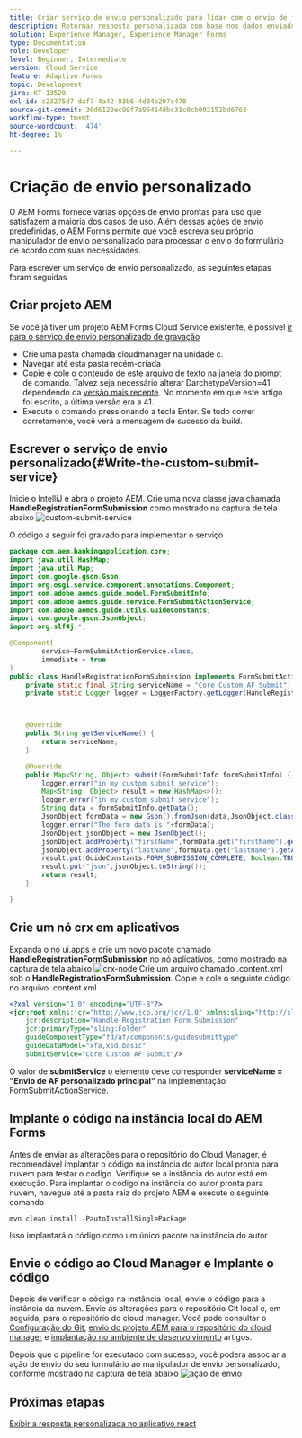 ```yaml
---
title: Criar serviço de envio personalizado para lidar com o envio de formulário adaptável headless
description: Retornar resposta personalizada com base nos dados enviados
solution: Experience Manager, Experience Manager Forms
type: Documentation
role: Developer
level: Beginner, Intermediate
version: Cloud Service
feature: Adaptive Forms
topic: Development
jira: KT-13520
exl-id: c23275d7-daf7-4a42-83b6-4d04b297c470
source-git-commit: 30d6120ec99f7a95414dbc31c0cb002152bd6763
workflow-type: tm+mt
source-wordcount: '474'
ht-degree: 1%

---
```


# Criação de envio personalizado

O AEM Forms fornece várias opções de envio prontas para uso que satisfazem a maioria dos casos de uso. Além dessas ações de envio predefinidas, o AEM Forms permite que você escreva seu próprio manipulador de envio personalizado para processar o envio do formulário de acordo com suas necessidades.

Para escrever um serviço de envio personalizado, as seguintes etapas foram seguidas

## Criar projeto AEM

Se você já tiver um projeto AEM Forms Cloud Service existente, é possível [ir para o serviço de envio personalizado de gravação](#Write-the-custom-submit-service)

* Crie uma pasta chamada cloudmanager na unidade c.
* Navegar até esta pasta recém-criada
* Copie e cole o conteúdo de [este arquivo de texto](./assets/creating-maven-project.txt) na janela do prompt de comando. Talvez seja necessário alterar DarchetypeVersion=41 dependendo da [versão mais recente](https://github.com/adobe/aem-project-archetype/releases). No momento em que este artigo foi escrito, a última versão era a 41.
* Execute o comando pressionando a tecla Enter. Se tudo correr corretamente, você verá a mensagem de sucesso da build.

## Escrever o serviço de envio personalizado{#Write-the-custom-submit-service}

Inicie o IntelliJ e abra o projeto AEM. Crie uma nova classe java chamada **HandleRegistrationFormSubmission** como mostrado na captura de tela abaixo
![custom-submit-service](./assets/custom-submit-service.png)

O código a seguir foi gravado para implementar o serviço

```java
package com.aem.bankingapplication.core;
import java.util.HashMap;
import java.util.Map;
import com.google.gson.Gson;
import org.osgi.service.component.annotations.Component;
import com.adobe.aemds.guide.model.FormSubmitInfo;
import com.adobe.aemds.guide.service.FormSubmitActionService;
import com.adobe.aemds.guide.utils.GuideConstants;
import com.google.gson.JsonObject;
import org.slf4j.*;

@Component(
        service=FormSubmitActionService.class,
        immediate = true
)
public class HandleRegistrationFormSubmission implements FormSubmitActionService {
    private static final String serviceName = "Core Custom AF Submit";
    private static Logger logger = LoggerFactory.getLogger(HandleRegistrationFormSubmission.class);



    @Override
    public String getServiceName() {
        return serviceName;
    }

    @Override
    public Map<String, Object> submit(FormSubmitInfo formSubmitInfo) {
        logger.error("in my custom submit service");
        Map<String, Object> result = new HashMap<>();
        logger.error("in my custom submit service");
        String data = formSubmitInfo.getData();
        JsonObject formData = new Gson().fromJson(data,JsonObject.class);
        logger.error("The form data is "+formData);
        JsonObject jsonObject = new JsonObject();
        jsonObject.addProperty("firstName",formData.get("firstName").getAsString());
        jsonObject.addProperty("lastName",formData.get("lastName").getAsString());
        result.put(GuideConstants.FORM_SUBMISSION_COMPLETE, Boolean.TRUE);
        result.put("json",jsonObject.toString());
        return result;
    }

}
```

## Crie um nó crx em aplicativos

Expanda o nó ui.apps e crie um novo pacote chamado **HandleRegistrationFormSubmission** no nó aplicativos, como mostrado na captura de tela abaixo
![crx-node](./assets/crx-node.png)
Crie um arquivo chamado .content.xml sob o **HandleRegistrationFormSubmission**. Copie e cole o seguinte código no arquivo .content.xml

```xml
<?xml version="1.0" encoding="UTF-8"?>
<jcr:root xmlns:jcr="http://www.jcp.org/jcr/1.0" xmlns:sling="http://sling.apache.org/jcr/sling/1.0"
    jcr:description="Handle Registration Form Submission"
    jcr:primaryType="sling:Folder"
    guideComponentType="fd/af/components/guidesubmittype"
    guideDataModel="xfa,xsd,basic"
    submitService="Core Custom AF Submit"/>
```

O valor de **submitService** o elemento deve corresponder  **serviceName = &quot;Envio de AF personalizado principal&quot;** na implementação FormSubmitActionService.

## Implante o código na instância local do AEM Forms

Antes de enviar as alterações para o repositório do Cloud Manager, é recomendável implantar o código na instância do autor local pronta para nuvem para testar o código. Verifique se a instância do autor está em execução.
Para implantar o código na instância do autor pronta para nuvem, navegue até a pasta raiz do projeto AEM e execute o seguinte comando

```
mvn clean install -PautoInstallSinglePackage
```

Isso implantará o código como um único pacote na instância do autor

## Envie o código ao Cloud Manager e Implante o código

Depois de verificar o código na instância local, envie o código para a instância da nuvem.
Envie as alterações para o repositório Git local e, em seguida, para o repositório do cloud manager. Você pode consultar o  [Configuração do Git](https://experienceleague.adobe.com/docs/experience-manager-learn/cloud-service/forms/developing-for-cloud-service/setup-git.html), [envio do projeto AEM para o repositório do cloud manager](https://experienceleague.adobe.com/docs/experience-manager-learn/cloud-service/forms/developing-for-cloud-service/push-project-to-cloud-manager-git.html) e [implantação no ambiente de desenvolvimento](https://experienceleague.adobe.com/docs/experience-manager-learn/cloud-service/forms/developing-for-cloud-service/deploy-to-dev-environment.html) artigos.

Depois que o pipeline for executado com sucesso, você poderá associar a ação de envio do seu formulário ao manipulador de envio personalizado, conforme mostrado na captura de tela abaixo
![ação de envio](./assets/configure-submit-action.png)

## Próximas etapas

[Exibir a resposta personalizada no aplicativo react](./handle-response-react-app.md)
